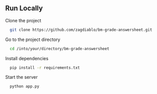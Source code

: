 
## Run Locally

Clone the project

```bash
  git clone https://github.com/zagdiablo/bm-grade-answersheet.git
```

Go to the project directory

```bash
  cd /into/your/directory/bm-grade-answersheet
```

Install dependencies

```bash
  pip install -r requirements.txt
```

Start the server

```bash
  python app.py
```

